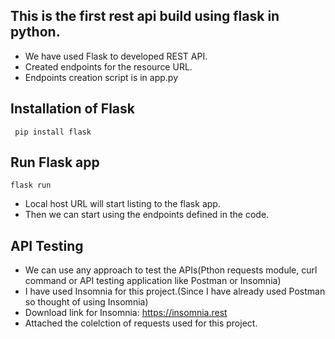 ## This is the first rest api build using flask in python. 

- We have used Flask to developed REST API.
- Created endpoints for the resource URL.
- Endpoints creation script is in app.py

## Installation of Flask
`` pip install flask``

## Run Flask app
`` flask run ``
- Local host URL will start listing to the flask app.
- Then we can start using the endpoints defined in the code.

## API Testing
- We can use any approach to test the APIs(Pthon requests module, curl command or API testing application like Postman or Insomnia)
- I have used Insomnia for this project.(Since I have already used Postman so thought of using Insomnia)
- Download link for Insomnia: https://insomnia.rest
- Attached the colelction of requests used for this project.

